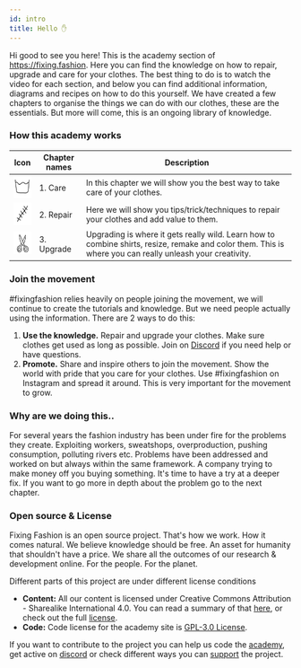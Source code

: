 ```yaml
---
id: intro
title: Hello ✋
---
```


Hi good to see you here! This is the academy section of https://fixing.fashion. Here you can find the knowledge on how to repair, upgrade and care for your clothes. The best thing to do is to watch the video for each section, and below you can find additional information, diagrams and recipes on how to do this yourself. We have created a few chapters to organise the things we can do with our clothes, these are the essentials. But more will come, this is an ongoing library of knowledge.



### How this academy works
| Icon |      Chapter names    | Description |
|--------------------|--------------------|---------------------|
|<img src="../assets/icons/chapter_care.png" width="40" height="40"/>| 1. Care   | In this chapter we will show you the best way to take care of your clothes.              |
|<img src="../assets/icons/chapter_repair.png" width="40" height="40"/>| 2. Repair | Here we will show you tips/trick/techniques to repair your clothes and add value to them.               |
|<img src="../assets/icons/chapter_upgrade.png" width="40" height="40"/>| 3. Upgrade| Upgrading is where it gets really wild. Learn how to combine shirts, resize, remake and color them. This is where you can really unleash your creativity.                |




### Join the movement

#fixingfashion relies heavily on people joining the movement, we will continue to create the tutorials and knowledge. But we need people actually using the information. There are 2 ways to do this:
1. **Use the knowledge.** Repair and upgrade your clothes. Make sure clothes get used as long as possible. Join on [Discord](https://discord.com/invite/SSBrzeR) if you need help or have questions.
2. **Promote.** Share and inspire others to join the movement. Show the world with pride that you care for your clothes. Use #fixingfashion on Instagram and spread it around. This is very important for the movement to grow.


### Why are we doing this..
For several years the fashion industry has been under fire for the problems they create. Exploiting workers, sweatshops, overproduction, pushing consumption, polluting rivers etc. Problems have been addressed and worked on but always within the same framework. A company trying to make money off you buying something. It's time to have a try at a deeper fix. If you want to go more in depth about the problem go to the next chapter.


### Open source & License
Fixing Fashion is an open source project. That's how we work. How it comes natural. We believe knowledge should be free. An asset for humanity that shouldn't have a price. We share all the outcomes of our research & development online. For the people. For the planet.

Different parts of this project are under different license conditions

- **Content:** All our content is licensed under Creative Commons Attribution - Sharealike International 4.0. You can read a summary of that [here](https://creativecommons.org/licenses/by-sa/4.0/), or check out the full [license](https://creativecommons.org/licenses/by-sa/4.0/legalcode).
- **Code:** Code license for the academy site is [GPL-3.0 License](https://github.com/ONEARMY/fixing-fashion-academy/blob/master/LICENSE).

If you want to contribute to the project you can help us code the [academy](https://github.com/ONEARMY/fixing-fashion-academy), get active on [discord](https://discord.com/invite/SSBrzeR) or check different ways you can [support](https://preciousplastic.com/support-now) the project.
